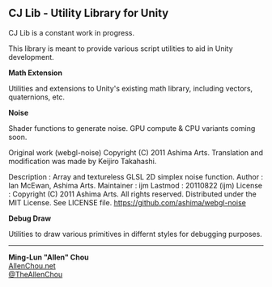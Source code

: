 ## CJ Lib - Utility Library for Unity

CJ Lib is a constant work in progress.

This library is meant to provide various script utilities to aid in Unity development.


**Math Extension**

Utilities and extensions to Unity's existing math library, including vectors, quaternions, etc.


**Noise**

Shader functions to generate noise. GPU compute & CPU variants coming soon.

Original work (webgl-noise) Copyright (C) 2011 Ashima Arts.
Translation and modification was made by Keijiro Takahashi.

Description : Array and textureless GLSL 2D simplex noise function.
    Author  : Ian McEwan, Ashima Arts.
Maintainer  : ijm
    Lastmod : 20110822 (ijm)
    License : Copyright (C) 2011 Ashima Arts. All rights reserved.
              Distributed under the MIT License. See LICENSE file.
              https://github.com/ashima/webgl-noise


**Debug Draw**

Utilities to draw various primitives in differnt styles for debugging purposes.


----
**Ming-Lun "Allen" Chou**  
[AllenChou.net](http://AllenChou.net)  
[@TheAllenChou](http://twitter.com/TheAllenChou)  
